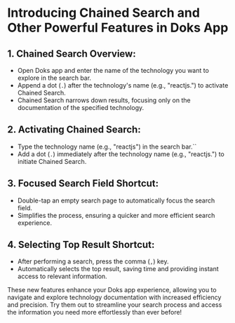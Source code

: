 # Introducing Chained Search and Other Powerful Features in Doks App

## 1. Chained Search Overview:
- Open Doks app and enter the name of the technology you want to explore in the search bar.
- Append a dot (`.`) after the technology's name (e.g., "reactjs.") to activate Chained Search.
- Chained Search narrows down results, focusing only on the documentation of the specified technology.

## 2. Activating Chained Search:
- Type the technology name (e.g., "reactjs") in the search bar.``
- Add a dot (`.`) immediately after the technology name (e.g., "reactjs.") to initiate Chained Search.

## 3. Focused Search Field Shortcut:
- Double-tap an empty search page to automatically focus the search field.
- Simplifies the process, ensuring a quicker and more efficient search experience.

## 4. Selecting Top Result Shortcut:
- After performing a search, press the comma (`,`) key.
- Automatically selects the top result, saving time and providing instant access to relevant information.

These new features enhance your Doks app experience, allowing you to navigate and explore technology documentation with increased efficiency and precision. Try them out to streamline your search process and access the information you need more effortlessly than ever before!
